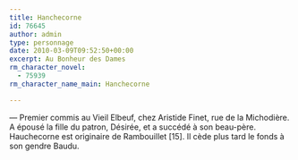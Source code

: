 ```yaml
---
title: Hanchecorne
id: 76645
author: admin
type: personnage
date: 2010-03-09T09:52:50+00:00
excerpt: Au Bonheur des Dames
rm_character_novel:
  - 75939
rm_character_name_main: Hanchecorne

---
```

— Premier commis au Vieil Elbeuf, chez Aristide Finet, rue de la Michodière. A épousé la fille du patron, Désirée, et a succédé à son beau-père. Hauchecorne est originaire de Rambouillet [15]. Il cède plus tard le fonds à son gendre Baudu. 
